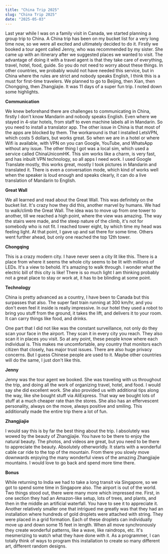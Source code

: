 ```yaml
---
title: "China Trip 2025"
slug: "China Trip 2025"
date: "2025-05-03"
---
```


Last year while I was on a family visit in Canada, we started planning a group trip to China. A China trip has been on my bucket list for a very long time now, so we were all excited and ultimately decided to do it. Firstly we booked a tour agent called Jenny, who was recommended by my sister. She came up with an itinerary after we suggested places we wanted to visit. The advantage of doing it with a travel agent is that they take care of everything, travel, hotel, food, guide. So you do not need to worry about these things. In other countries, we probably would not have needed this service, but in China where the rules are strict and nobody speaks English, I think this is a must for first-time travelers. We planned to go to Beijing, then Xian, then Chongqing, then Zhangjiajie. It was 11 days of a super fun trip. I noted down some highlights.


**Communication**

We knew beforehand there are challenges to communicating in China, firstly I don't know Mandarin and nobody speaks English. Even where we stayed in 4-star hotels, from staff to even machine labels all in Mandarin. So you need to install a translator app. The other issue in China is that most of the apps are blocked by them. The workaround is that I installed LetsVPN, which costs 5 dollars, but works great. So when we are in a hotel or where Wifi is available, with VPN on you can Google, YouTube, and WhatsApp without any issue. The other thing I got was a local sim, which used a service called ChinaUnicomHK. This sim works like a charm, is very fast, and has inbuilt VPN technology, so all apps I need work. I used Google Translate mostly, this works great, mostly I took pictures in Mandarin and translated it. There is even a conversation mode, which kind of works well when the speaker is loud enough and speaks clearly, it can do a live translation of Mandarin to English.


**Great Wall**

We all learned and read about the Great Wall. This was definitely on the bucket list. It's crazy how they did this, another marvel by humans. We had to walk/climb the Great Wall. The idea was to move up from one tower to another, till we reached a high point, where the view was amazing. The way the stairs were made, and the steep nature of the climb, it's not for somebody who is not fit. I reached tower eight, by which time my head was feeling light. At that point, I gave up and sat there for some time. Others went further ahead, but only one reached the top 12th tower.


**Chongqing**

This is a crazy modern city. I have never seen a city lit like this. There is a place from where it seems the whole city seems to be lit with millions of LEDs. It's a view to behold. It's amazing to walk through. I wonder what the electric bill of this city is like! There is so much light I am thinking probably not a great place to stay or work at, it has to be blinding at some point.


**Technology**

China is pretty advanced as a country, I have been to Canada but this surpasses that also. The super fast train running at 300 km/hr, and you don't even feel it inside is really impressive. In our hotel they used a robot to bring you stuff from the ground, it takes the lift, and delivers it to your room. It can carry things like food, and drinks. 

One part that I did not like was the constant surveillance, not only do they scan your face in the airport. They scan it in every city you reach. They also scan it in places you visit. So at any point, these people know where each individual is. This makes me uncomfortable, any country that monitors each citizen that closely, has major trust issues. There are also huge privacy concerns. But I guess Chinese people are used to it. Maybe other countries will do the same, I just don't like this.


**Jenny**

Jenny was the tour agent we booked. She was traveling with us throughout the trip, and doing all the work of organizing travel, hotel, and food. I would say she did excellent work. She also provided us with additional tips along the way, like she bought stuff via AliExpress. That way we bought lots of stuff at a much cheaper rate than the stores. She also has an effervescent personality, always on the move, always positive and smiling. This additionally made the entire trip there a lot of fun.


**Zhangjiajie**

I would say this is by far the best thing about the trip. I absolutely was wowed by the beauty of Zhangjiajie. You have to be there to enjoy the natural beauty. The photos, and videos are great, but you need to be there to appreciate the beauty. Absolutely otherworldly. It starts with a wonderful cable car ride to the top of the mountain. From there you slowly move downwards enjoying the many wonderful views of the amazing Zhangjiajie mountains. I would love to go back and spend more time there.  


**Bonus**

While returning to India we had to take a long transit via Singapore, so we got to spend some time in Singapore also. The airport is out of the world. Two things stood out, there were many more which impressed me. First, in one section they had an Amazon-like setup, lots of trees, and plants, and then in the middle an artificial waterfall. You have to see it to appreciate it. Another relatively smaller one that intrigued me greatly was that they had an installation where hundreds of gold droplets were attached with string. They were placed in a grid formation. Each of these droplets can individually move up and down some 15 feet in length. When all move synchronously they create wonderful patterns, like a wave, like raindrops, etc. It's mesmerizing to watch what they have done with it. As a programmer, I can totally think of ways to program this installation to create so many different art, different random designs.
